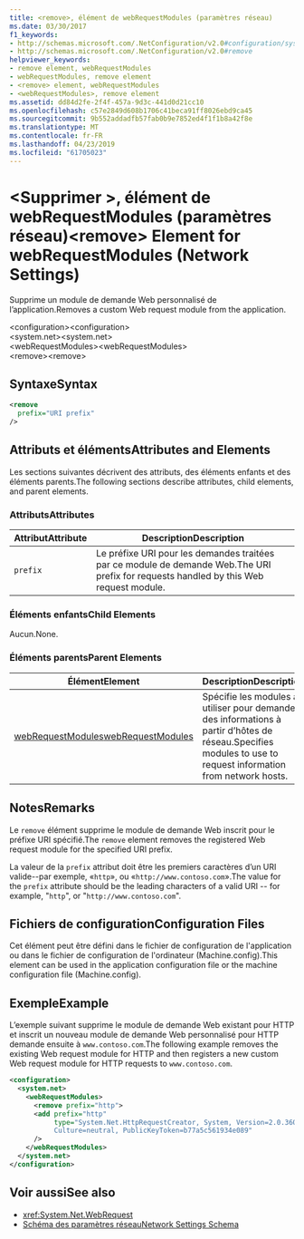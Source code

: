 ```yaml
---
title: <remove>, élément de webRequestModules (paramètres réseau)
ms.date: 03/30/2017
f1_keywords:
- http://schemas.microsoft.com/.NetConfiguration/v2.0#configuration/system.net/webRequestModules/remove
- http://schemas.microsoft.com/.NetConfiguration/v2.0#remove
helpviewer_keywords:
- remove element, webRequestModules
- webRequestModules, remove element
- <remove> element, webRequestModules
- <webRequestModules>, remove element
ms.assetid: dd84d2fe-2f4f-457a-9d3c-441d0d21cc10
ms.openlocfilehash: c57e2849d608b1706c41beca91ff8026ebd9ca45
ms.sourcegitcommit: 9b552addadfb57fab0b9e7852ed4f1f1b8a42f8e
ms.translationtype: MT
ms.contentlocale: fr-FR
ms.lasthandoff: 04/23/2019
ms.locfileid: "61705023"
---
```

# <a name="remove-element-for-webrequestmodules-network-settings"></a><span data-ttu-id="5ce12-102">\<Supprimer >, élément de webRequestModules (paramètres réseau)</span><span class="sxs-lookup"><span data-stu-id="5ce12-102">\<remove> Element for webRequestModules (Network Settings)</span></span>
<span data-ttu-id="5ce12-103">Supprime un module de demande Web personnalisé de l’application.</span><span class="sxs-lookup"><span data-stu-id="5ce12-103">Removes a custom Web request module from the application.</span></span>  
  
 <span data-ttu-id="5ce12-104">\<configuration></span><span class="sxs-lookup"><span data-stu-id="5ce12-104">\<configuration></span></span>  
<span data-ttu-id="5ce12-105">\<system.net></span><span class="sxs-lookup"><span data-stu-id="5ce12-105">\<system.net></span></span>  
<span data-ttu-id="5ce12-106">\<webRequestModules></span><span class="sxs-lookup"><span data-stu-id="5ce12-106">\<webRequestModules></span></span>  
<span data-ttu-id="5ce12-107">\<remove></span><span class="sxs-lookup"><span data-stu-id="5ce12-107">\<remove></span></span>  
  
## <a name="syntax"></a><span data-ttu-id="5ce12-108">Syntaxe</span><span class="sxs-lookup"><span data-stu-id="5ce12-108">Syntax</span></span>  
  
```xml  
<remove   
  prefix="URI prefix"   
/>  
```  
  
## <a name="attributes-and-elements"></a><span data-ttu-id="5ce12-109">Attributs et éléments</span><span class="sxs-lookup"><span data-stu-id="5ce12-109">Attributes and Elements</span></span>  
 <span data-ttu-id="5ce12-110">Les sections suivantes décrivent des attributs, des éléments enfants et des éléments parents.</span><span class="sxs-lookup"><span data-stu-id="5ce12-110">The following sections describe attributes, child elements, and parent elements.</span></span>  
  
### <a name="attributes"></a><span data-ttu-id="5ce12-111">Attributs</span><span class="sxs-lookup"><span data-stu-id="5ce12-111">Attributes</span></span>  
  
|<span data-ttu-id="5ce12-112">**Attribut**</span><span class="sxs-lookup"><span data-stu-id="5ce12-112">**Attribute**</span></span>|<span data-ttu-id="5ce12-113">**Description**</span><span class="sxs-lookup"><span data-stu-id="5ce12-113">**Description**</span></span>|  
|-------------------|---------------------|  
|`prefix`|<span data-ttu-id="5ce12-114">Le préfixe URI pour les demandes traitées par ce module de demande Web.</span><span class="sxs-lookup"><span data-stu-id="5ce12-114">The URI prefix for requests handled by this Web request module.</span></span>|  
  
### <a name="child-elements"></a><span data-ttu-id="5ce12-115">Éléments enfants</span><span class="sxs-lookup"><span data-stu-id="5ce12-115">Child Elements</span></span>  
 <span data-ttu-id="5ce12-116">Aucun.</span><span class="sxs-lookup"><span data-stu-id="5ce12-116">None.</span></span>  
  
### <a name="parent-elements"></a><span data-ttu-id="5ce12-117">Éléments parents</span><span class="sxs-lookup"><span data-stu-id="5ce12-117">Parent Elements</span></span>  
  
|<span data-ttu-id="5ce12-118">**Élément**</span><span class="sxs-lookup"><span data-stu-id="5ce12-118">**Element**</span></span>|<span data-ttu-id="5ce12-119">**Description**</span><span class="sxs-lookup"><span data-stu-id="5ce12-119">**Description**</span></span>|  
|-----------------|---------------------|  
|[<span data-ttu-id="5ce12-120">webRequestModules</span><span class="sxs-lookup"><span data-stu-id="5ce12-120">webRequestModules</span></span>](../../../../../docs/framework/configure-apps/file-schema/network/webrequestmodules-element-network-settings.md)|<span data-ttu-id="5ce12-121">Spécifie les modules à utiliser pour demander des informations à partir d’hôtes de réseau.</span><span class="sxs-lookup"><span data-stu-id="5ce12-121">Specifies modules to use to request information from network hosts.</span></span>|  
  
## <a name="remarks"></a><span data-ttu-id="5ce12-122">Notes</span><span class="sxs-lookup"><span data-stu-id="5ce12-122">Remarks</span></span>  
 <span data-ttu-id="5ce12-123">Le `remove` élément supprime le module de demande Web inscrit pour le préfixe URI spécifié.</span><span class="sxs-lookup"><span data-stu-id="5ce12-123">The `remove` element removes the registered Web request module for the specified URI prefix.</span></span>  
  
 <span data-ttu-id="5ce12-124">La valeur de la `prefix` attribut doit être les premiers caractères d’un URI valide--par exemple, «`http`», ou «`http://www.contoso.com`».</span><span class="sxs-lookup"><span data-stu-id="5ce12-124">The value for the `prefix` attribute should be the leading characters of a valid URI -- for example, "`http`", or "`http://www.contoso.com`".</span></span>  
  
## <a name="configuration-files"></a><span data-ttu-id="5ce12-125">Fichiers de configuration</span><span class="sxs-lookup"><span data-stu-id="5ce12-125">Configuration Files</span></span>  
 <span data-ttu-id="5ce12-126">Cet élément peut être défini dans le fichier de configuration de l'application ou dans le fichier de configuration de l'ordinateur (Machine.config).</span><span class="sxs-lookup"><span data-stu-id="5ce12-126">This element can be used in the application configuration file or the machine configuration file (Machine.config).</span></span>  
  
## <a name="example"></a><span data-ttu-id="5ce12-127">Exemple</span><span class="sxs-lookup"><span data-stu-id="5ce12-127">Example</span></span>  

<span data-ttu-id="5ce12-128">L’exemple suivant supprime le module de demande Web existant pour HTTP et inscrit un nouveau module de demande Web personnalisé pour HTTP demande ensuite à `www.contoso.com`.</span><span class="sxs-lookup"><span data-stu-id="5ce12-128">The following example removes the existing Web request module for HTTP and then registers a new custom Web request module for HTTP requests to `www.contoso.com`.</span></span>
  
```xml  
<configuration>  
  <system.net>  
    <webRequestModules>  
      <remove prefix="http">  
      <add prefix="http"  
           type="System.Net.HttpRequestCreator, System, Version=2.0.3600.0,  
           Culture=neutral, PublicKeyToken=b77a5c561934e089"  
      />  
    </webRequestModules>  
  </system.net>  
</configuration>  
```  
  
## <a name="see-also"></a><span data-ttu-id="5ce12-129">Voir aussi</span><span class="sxs-lookup"><span data-stu-id="5ce12-129">See also</span></span>

- <xref:System.Net.WebRequest>
- [<span data-ttu-id="5ce12-130">Schéma des paramètres réseau</span><span class="sxs-lookup"><span data-stu-id="5ce12-130">Network Settings Schema</span></span>](../../../../../docs/framework/configure-apps/file-schema/network/index.md)
